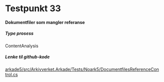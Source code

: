 # Testpunkt 33
#### Dokumentfiler som mangler referanse

<Beskrivelse/>

##### Type prosess
ContentAnalysis

##### Lenke til github-kode
[arkade5/src/Arkivverket.Arkade/Tests/Noark5/DocumentfilesReferenceControl.cs](https://github.com/arkivverket/arkade5/blob/master/src/Arkivverket.Arkade/Tests/Noark5/DocumentfilesReferenceControl.cs)